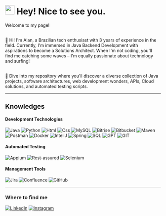 <h1><img src="https://emojis.slackmojis.com/emojis/images/1531849430/4246/blob-sunglasses.gif?1531849430" width="30"/> Hey! Nice to see you.</h1>


<p>Welcome to my page! 

  </br> 👋 Hi! I'm Alan, a Brazilian tech enthusiast with 3 years of experience in the field. Currently, I'm immersed in Java Backend Development with aspirations to become a Solutions Architect. When I'm not coding, you'll find me catching some waves – I'm equally passionate about technology and surfing!
  
  </br> 🚀 Dive into my repository where you'll discover a diverse collection of Java projects, software architectures, web development wonders, APIs, Cloud solutions, and automated testing scripts.

</p>

<hr>

<h2>Knowledges</h2>

<h4>Development Technologies</h4>
<p>
  <img alt="Java" src="https://img.shields.io/badge/Java-red?logo=openjdk&logoColor=white&style=plastic" />
  <img alt="Python" src="https://img.shields.io/badge/Python-grey?logo=python&logoColor=yellow&style=plastic" />
  <img alt="Html" src="https://img.shields.io/badge/HMTL5-orange?logo=html5&logoColor=white&style=plastic" />
  <img alt="Css" src="https://img.shields.io/badge/CSS3-blue?logo=css3&logoColor=white&style=plastic" />
  <img alt="MySQL" src="https://img.shields.io/badge/MySQL-blue?logo=mysql&logoColor=white&style=plastic" />
  <img alt="Bitrise" src="https://img.shields.io/badge/Bitrise-purple?logo=bitrise&style=plastic" />
  <img alt="Bitbucket" src="https://img.shields.io/badge/Bitbucket-blue?logo=bitbucket&logoColor=white&style=plastic" />
  <img alt="Maven" src="https://img.shields.io/badge/Apache%20Maven-C71A36?logo=Apache%20Maven&logoColor=white&style=plastic" />
  <img alt="Postman" src="https://img.shields.io/badge/Postman-FF6C37?logo=postman&logoColor=white&style=plastic" />
  <img alt="Docker" src="https://img.shields.io/badge/Docker-%230db7ed?logo=docker&logoColor=white&style=plastic" />
  <img alt="InteliJ" src="https://img.shields.io/badge/IntelliJ_IDEA-000000?logo=intellij-idea&logoColor=white&style=plastic" />
  <img alt="Spring" src="https://img.shields.io/badge/Spring-%236DB33F?logo=spring&logoColor=white&style=plastic" />
  <img alt="SQL" src="https://img.shields.io/badge/Microsoft%20SQL%20Server-CC2927?logo=microsoft%20sql%20server&logoColor=white&style=plastic" />
  <img alt="GPT" src="https://img.shields.io/badge/chatGPT-74aa9c?logo=openai&logoColor=white&style=plastic" />
  <img alt="GIT" src="https://img.shields.io/badge/Git-%23F05033?logo=git&logoColor=white&style=plastic" />
</p>

<h4>Automated Testing</h4>
<p>
  <img alt="Appium" src="https://img.shields.io/badge/Appium-purple?logo=Appian&logoColor=white&style=plastic" />
  <img alt="Rest-assured" src="https://img.shields.io/badge/rest-assured-red?logo=rest-assured&logoColor=white&style=plastic" />
  <img alt="Selenium" src="https://img.shields.io/badge/Selenium-green?logo=selenium&logoColor=white&style=plastic" />
</p>

<h4>Management Tools</h4>
<p>
  <img alt="Jira" src="https://img.shields.io/badge/Jira-%230A0FFF?logo=jira&logoColor=white&style=plastic" />
  <img alt="Confluence" src="https://img.shields.io/badge/Confluence-%23172BF4?logo=confluence&logoColor=white&style=plastic" />
  <img alt="GitHub" src="https://img.shields.io/badge/GitHub-grey?logo=github&logoColor=white&style=plastic" />
</p>

<hr>

<h3>Where to find me</h3>
<p>
  <a href="https://www.linkedin.com/in/alaanlimaa/" target="_blank"><img alt="LinkedIn" src="https://img.shields.io/badge/linkedin-%230077B5.svg?&style=for-the-badge&logo=linkedin&logoColor=white" /></a> 
  <a href="https://www.instagram.com/alaanlimaa/" target="_blank"><img alt="Instagram" src="https://img.shields.io/badge/Instagram-%23E4405F?logo=Instagram&logoColor=white&style=for-the-badge" /></a>
</p>

